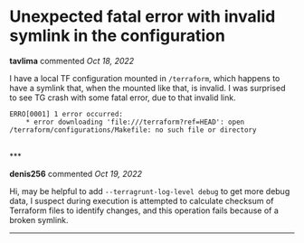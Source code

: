 # Unexpected fatal error with invalid symlink in the configuration

**tavlima** commented *Oct 18, 2022*

I have a local TF configuration mounted in `/terraform`, which happens to have a symlink that, when the mounted like that, is invalid. I was surprised to see TG crash with some fatal error, due to that invalid link.

```
ERRO[0001] 1 error occurred:
	* error downloading 'file:///terraform?ref=HEAD': open /terraform/configurations/Makefile: no such file or directory
```
<br />
***


**denis256** commented *Oct 19, 2022*

Hi,
may be helpful to add `--terragrunt-log-level debug` to get more debug data, I suspect during execution is attempted to calculate checksum of Terraform files to identify changes, and this operation fails because of a broken symlink.

***

